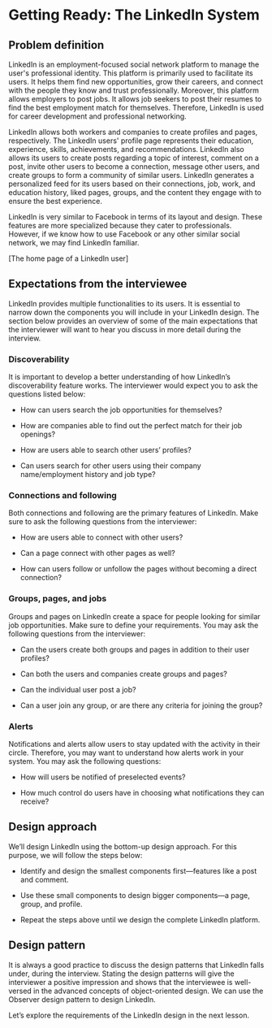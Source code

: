 # Getting Ready: The LinkedIn System

## Problem definition
LinkedIn is an employment-focused social network platform to manage the user's professional identity. This platform is primarily used to facilitate its users. It helps them find new opportunities, grow their careers, and connect with the people they know and trust professionally. Moreover, this platform allows employers to post jobs. It allows job seekers to post their resumes to find the best employment match for themselves. Therefore, LinkedIn is used for career development and professional networking.

LinkedIn allows both workers and companies to create profiles and pages, respectively. The LinkedIn users' profile page represents their education, experience, skills, achievements, and recommendations. LinkedIn also allows its users to create posts regarding a topic of interest, comment on a post, invite other users to become a connection, message other users, and create groups to form a community of similar users. LinkedIn generates a personalized feed for its users based on their connections, job, work, and education history, liked pages, groups, and the content they engage with to ensure the best experience.

LinkedIn is very similar to Facebook in terms of its layout and design. These features are more specialized because they cater to professionals. However, if we know how to use Facebook or any other similar social network, we may find LinkedIn familiar.

[The home page of a LinkedIn user]

## Expectations from the interviewee
LinkedIn provides multiple functionalities to its users. It is essential to narrow down the components you will include in your LinkedIn design. The section below provides an overview of some of the main expectations that the interviewer will want to hear you discuss in more detail during the interview.

### Discoverability
It is important to develop a better understanding of how LinkedIn’s discoverability feature works. The interviewer would expect you to ask the questions listed below:

- How can users search the job opportunities for themselves?

- How are companies able to find out the perfect match for their job openings?

- How are users able to search other users’ profiles?

- Can users search for other users using their company name/employment history and job type?

### Connections and following
Both connections and following are the primary features of LinkedIn. Make sure to ask the following questions from the interviewer:

- How are users able to connect with other users?

- Can a page connect with other pages as well?

- How can users follow or unfollow the pages without becoming a direct connection?

### Groups, pages, and jobs
Groups and pages on LinkedIn create a space for people looking for similar job opportunities. Make sure to define your requirements. You may ask the following questions from the interviewer:

- Can the users create both groups and pages in addition to their user profiles?

- Can both the users and companies create groups and pages?

- Can the individual user post a job?

- Can a user join any group, or are there any criteria for joining the group?

### Alerts
Notifications and alerts allow users to stay updated with the activity in their circle. Therefore, you may want to understand how alerts work in your system. You may ask the following questions:

- How will users be notified of preselected events?

- How much control do users have in choosing what notifications they can receive?

## Design approach
We’ll design LinkedIn using the bottom-up design approach. For this purpose, we will follow the steps below:

- Identify and design the smallest components first—features like a post and comment.

- Use these small components to design bigger components—a page, group, and profile.

- Repeat the steps above until we design the complete LinkedIn platform.

## Design pattern
It is always a good practice to discuss the design patterns that LinkedIn falls under, during the interview. Stating the design patterns will give the interviewer a positive impression and shows that the interviewee is well-versed in the advanced concepts of object-oriented design. We can use the Observer design pattern to design LinkedIn.

Let’s explore the requirements of the LinkedIn design in the next lesson.

